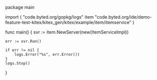 package main

import (
	"code.byted.org/gopkg/logs"
	item "code.byted.org/ide/demo-feature-test-kitex/kitex_gen/kitex/example/item/itemservice"
)

func main() {
	svr := item.NewServer(new(ItemServiceImpl))

	err := svr.Run()

	if err != nil {
		logs.Error("%s", err.Error())
	}
	logs.Stop()
}
